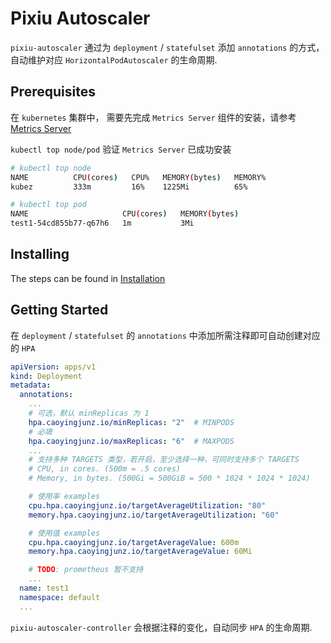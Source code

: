 # Pixiu Autoscaler

`pixiu-autoscaler` 通过为 `deployment` / `statefulset` 添加 `annotations` 的方式，自动维护对应 `HorizontalPodAutoscaler` 的生命周期.

## Prerequisites

在 `kubernetes` 集群中， 需要先完成 `Metrics Server` 组件的安装，请参考 [Metrics Server](https://github.com/kubernetes-incubator/metrics-server)

`kubectl top node/pod` 验证 `Metrics Server` 已成功安装

``` bash
# kubectl top node
NAME          CPU(cores)   CPU%   MEMORY(bytes)   MEMORY%
kubez         333m         16%    1225Mi          65%

# kubectl top pod
NAME                     CPU(cores)   MEMORY(bytes)
test1-54cd855b77-q67h6   1m           3Mi
```

## Installing

The steps can be found in [Installation](./deploy)

## Getting Started

在 `deployment` / `statefulset` 的 `annotations` 中添加所需注释即可自动创建对应的 `HPA`

```yaml
apiVersion: apps/v1
kind: Deployment
metadata:
  annotations:
    ...
    # 可选，默认 minReplicas 为 1
    hpa.caoyingjunz.io/minReplicas: "2"  # MINPODS
    # 必填
    hpa.caoyingjunz.io/maxReplicas: "6"  # MAXPODS
    ...
    # 支持多种 TARGETS 类型，若开启，至少选择一种，可同时支持多个 TARGETS
    # CPU, in cores. (500m = .5 cores)
    # Memory, in bytes. (500Gi = 500GiB = 500 * 1024 * 1024 * 1024)

    # 使用率 examples
    cpu.hpa.caoyingjunz.io/targetAverageUtilization: "80"
    memory.hpa.caoyingjunz.io/targetAverageUtilization: "60"

    # 使用值 examples
    cpu.hpa.caoyingjunz.io/targetAverageValue: 600m
    memory.hpa.caoyingjunz.io/targetAverageValue: 60Mi

    # TODO: prometheus 暂不支持
    ...
  name: test1
  namespace: default
  ...
```

`pixiu-autoscaler-controller` 会根据注释的变化，自动同步 `HPA` 的生命周期.
